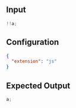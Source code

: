 
## Input
```javascript input
!!a;
```

## Configuration
```json configuration
{
  "extension": "js"
}
```

## Expected Output
```javascript expected output
a;
```
